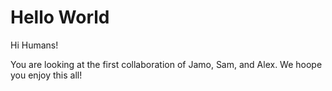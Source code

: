 # Hello World

Hi Humans!

You are looking at the first collaboration of Jamo, Sam, and Alex. We hoope you enjoy this all!
